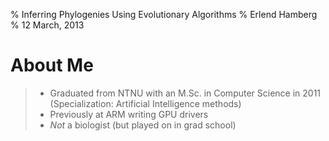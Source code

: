 % Inferring Phylogenies Using Evolutionary Algorithms
% Erlend Hamberg
% 12 March, 2013

# About Me

> - Graduated from NTNU with an M.Sc. in Computer Science in 2011
>   (Specialization: Artificial Intelligence methods)
> - Previously at ARM writing GPU drivers
> - *Not* a biologist (but played on in grad school)
